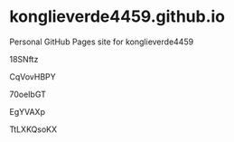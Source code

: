 # konglieverde4459.github.io
Personal GitHub Pages site for konglieverde4459
















18SNftz








CqVovHBPY




70oeIbGT


EgYVAXp

TtLXKQsoKX
